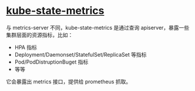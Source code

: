 # [kube-state-metrics](https://github.com/kubernetes/kube-state-metrics)

与 metrics-server 不同，kube-state-metrics 是通过查询 apiserver，暴露一些集群层面的资源指标，比如：

- HPA 指标
- Deployment/Daemonset/StatefulSet/ReplicaSet 等指标
- Pod/PodDistruptionBuget 指标
- 等等

它会暴露出 metrics 接口，提供给 prometheus 抓取。
